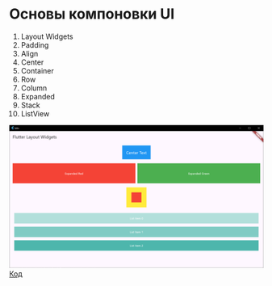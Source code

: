 # Основы компоновки UI

1. Layout Widgets
2. Padding
3. Align
4. Center
5. Container
6. Row
7. Column
8. Expanded
9. Stack
10. ListView

![img.png](../images/lab4_1.png)
[Код](../labs/lib/lab4.dart)